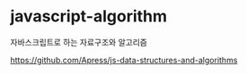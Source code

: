 # javascript-algorithm

자바스크립트로 하는 자료구조와 알고리즘

https://github.com/Apress/js-data-structures-and-algorithms
